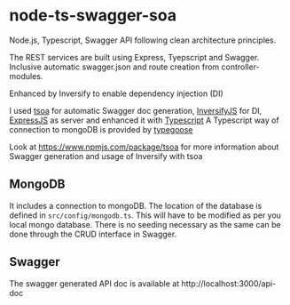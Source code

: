 # node-ts-swagger-soa
Node.js, Typescript, Swagger API following clean architecture principles.

The REST services are built using Express, Tyepscript and Swagger. Inclusive automatic swagger.json and route creation from controller-modules. 

Enhanced by Inversify to enable dependency injection (DI)

I used [tsoa](https://www.npmjs.com/package/tsoa) for automatic Swagger doc generation, [InversifyJS](https://github.com/inversify/InversifyJS) for DI, [ExpressJS](https://expressjs.com/) as server and enhanced it with [Typescript](typescriptlang.org)
A Typescript way of connection to mongoDB is provided by [typegoose](https://github.com/szokodiakos/typegoose)


Look at https://www.npmjs.com/package/tsoa for more information about Swagger generation and usage of Inversify with tsoa

## MongoDB
It includes a connection to mongoDB. The location of the database is defined in ```src/config/mongodb.ts```.
This will have to be modified as per you local mongo database. There is no seeding necessary as the same can be done through the CRUD interface in Swagger.

## Swagger
The swagger generated API doc is available at http://localhost:3000/api-doc